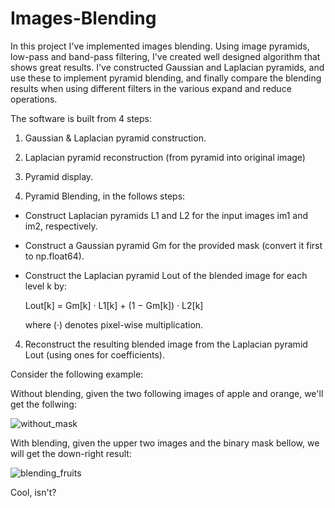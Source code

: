 # Images-Blending

In this project I've implemented images blending. Using image pyramids, low-pass and band-pass filtering, I've created well designed algorithm that shows great results.
I've constructed Gaussian and Laplacian pyramids, and use these to implement pyramid blending, and finally compare the blending results when using different filters in the various expand and reduce operations.

The software is built from 4 steps: 

1. Gaussian & Laplacian pyramid construction. 

2. Laplacian pyramid reconstruction (from pyramid into original image)

3. Pyramid display.

4. Pyramid Blending, in the follows steps: 

  - Construct Laplacian pyramids L1 and L2 for the input images im1 and im2, respectively.
  
  - Construct a Gaussian pyramid Gm for the provided mask (convert it first to np.float64).
  
  - Construct the Laplacian pyramid Lout of the blended image for each level k by:
  
     Lout[k] = Gm[k] · L1[k] + (1 − Gm[k]) · L2[k]
  
     where (·) denotes pixel-wise multiplication.
  
  4. Reconstruct the resulting blended image from the Laplacian pyramid Lout (using ones for coefficients).
  
Consider the following example: 
  
Without blending, given the two following images of apple and orange, we'll get the follwing:
  
![without_mask](https://user-images.githubusercontent.com/64755588/206402595-a55a01b1-9809-4472-8b69-29deeeb864da.png)


With blending, given the upper two images and the binary mask bellow, we will get the down-right result: 

![blending_fruits](https://user-images.githubusercontent.com/64755588/206403429-69cc550b-f1cf-45fc-b6b6-1bf6c93b4818.png)


Cool, isn't?

